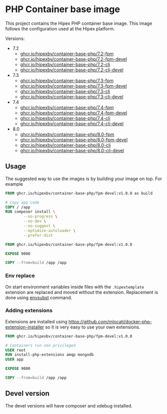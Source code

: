 # PHP Container base image
This project contains the Hipex PHP container base image. This image follows the configuration used at the Hipex platform.

Versions:
- 7.2
  - [ghcr.io/hipexbv/container-base-php/7.2-fpm](https://github.com/orgs/HipexBV/packages/container/package/container-base-php%2F7.2-fpm)
  - [ghcr.io/hipexbv/container-base-php/7.2-fpm-devel](https://github.com/orgs/HipexBV/packages/container/package/container-base-php%2F7.2-fpm-devel)
  - [ghcr.io/hipexbv/container-base-php/7.2-cli](https://github.com/orgs/HipexBV/packages/container/package/container-base-php%2F7.2-cli)
  - [ghcr.io/hipexbv/container-base-php/7.2-cli-devel](https://github.com/orgs/HipexBV/packages/container/package/container-base-php%2F7.2-fpm-devel)
- 7.3
  - [ghcr.io/hipexbv/container-base-php/7.3-fpm](https://github.com/orgs/HipexBV/packages/container/package/container-base-php%2F7.3-fpm)
  - [ghcr.io/hipexbv/container-base-php/7.3-fpm-devel](https://github.com/orgs/HipexBV/packages/container/package/container-base-php%2F7.3-fpm-devel)
  - [ghcr.io/hipexbv/container-base-php/7.3-cli](https://github.com/orgs/HipexBV/packages/container/package/container-base-php%2F7.3-cli)
  - [ghcr.io/hipexbv/container-base-php/7.3-cli-devel](https://github.com/orgs/HipexBV/packages/container/package/container-base-php%2F7.3-fpm-devel)
- 7.4
  - [ghcr.io/hipexbv/container-base-php/7.4-fpm](https://github.com/orgs/HipexBV/packages/container/package/container-base-php%2F7.4-fpm)
  - [ghcr.io/hipexbv/container-base-php/7.4-fpm-devel](https://github.com/orgs/HipexBV/packages/container/package/container-base-php%2F7.4-fpm-devel)
  - [ghcr.io/hipexbv/container-base-php/7.4-cli](https://github.com/orgs/HipexBV/packages/container/package/container-base-php%2F7.4-cli)
  - [ghcr.io/hipexbv/container-base-php/7.4-cli-devel](https://github.com/orgs/HipexBV/packages/container/package/container-base-php%2F7.4-fpm-devel)
- 8.0
  - [ghcr.io/hipexbv/container-base-php/8.0-fpm](https://github.com/orgs/HipexBV/packages/container/package/container-base-php%2F8.0-fpm)
  - [ghcr.io/hipexbv/container-base-php/8.0-fpm-devel](https://github.com/orgs/HipexBV/packages/container/package/container-base-php%2F8.0-fpm-devel)
  - [ghcr.io/hipexbv/container-base-php/8.0-cli](https://github.com/orgs/HipexBV/packages/container/package/container-base-php%2F8.0-cli)
  - [ghcr.io/hipexbv/container-base-php/8.0-cli-devel](https://github.com/orgs/HipexBV/packages/container/package/container-base-php%2F8.0-fpm-devel)


## Usage
The suggested way to use the images is by building your image on top. For example

```Dockerfile
FROM ghcr.io/hipexbv/container-base-php/fpm-devel:v1.0.0 as build

# Copy app code
COPY / /app
RUN composer install \
        --no-progress \
        --no-dev \
        --no-suggest \
        --optimize-autoloader \
        --prefer-dist

FROM ghcr.io/hipexbv/container-base-php/fpm-devel:v1.0.0

EXPOSE 9000

COPY --from=build /app /app
```


### Env replace
On start environment variables inside files with the `.hipextemplate` extension are replaced and moved without the extension.
Replacement is done using [envsubst](https://man7.org/linux/man-pages/man1/envsubst.1.html) command.


### Adding extensions
Extensions are installed using https://github.com/mlocati/docker-php-extension-installer so it is very easy to
use your own extensions.

```Dockerfile
FROM ghcr.io/hipexbv/container-base-php/fpm-devel:v1.0.0

# Containers run non privileged
USER root
RUN install-php-extensions amqp mongodb
USER app

EXPOSE 9000

COPY --from=build /app /app
```


## Devel version
The devel versions will have composer and xdebug installed.
